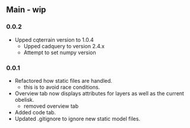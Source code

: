 ## Main - wip

### 0.0.2
* Upped cqterrain version to 1.0.4
  * Upped cadquery to version 2.4.x 
  * Attempt to set numpy version

### 0.0.1
* Refactored how static files are handled.
  * this is to avoid race conditions.
* Overview tab now displays attributes for layers as well as the current obelisk.
  * removed overview tab
* Added code tab.
* Updated .gitignore to ignore new static model files.